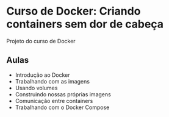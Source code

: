 # Curso de Docker: Criando containers sem dor de cabeça

Projeto do curso de Docker

## Aulas

- Introdução ao Docker
- Trabalhando com as imagens
- Usando volumes
- Construindo nossas próprias imagens
- Comunicação entre containers
- Trabalhando com o Docker Compose
